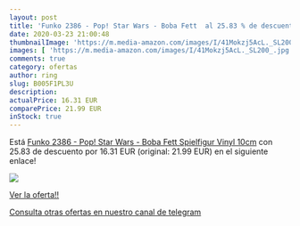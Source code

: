 ```yaml
---
layout: post
title: 'Funko 2386 - Pop! Star Wars - Boba Fett  al 25.83 % de descuento'
date: 2020-03-23 21:00:48
thumbnailImage: 'https://m.media-amazon.com/images/I/41Mokzj5AcL._SL200_.jpg'
images: [ 'https://m.media-amazon.com/images/I/41Mokzj5AcL._SL200_.jpg' ]
comments: true
category: ofertas
author: ring
slug: B005F1PL3U
description:
actualPrice: 16.31 EUR
comparePrice: 21.99 EUR
inStock: true
---
```


Está [Funko 2386 - Pop! Star Wars - Boba Fett Spielfigur  Vinyl  10cm](https://www.amazon.com/dp/B005F1PL3U/?tag=redken08-20) con 25.83 de descuento por 16.31 EUR (original: 21.99 EUR) en el siguiente enlace!

[![](https://m.media-amazon.com/images/I/41Mokzj5AcL._SL200_.jpg)](https://www.amazon.com/dp/B005F1PL3U/?tag=redken08-20)

[Ver la oferta!!](https://www.amazon.com/dp/B005F1PL3U/?tag=redken08-20)

[Consulta otras ofertas en nuestro canal de telegram](https://t.me/s/ofertas25)

